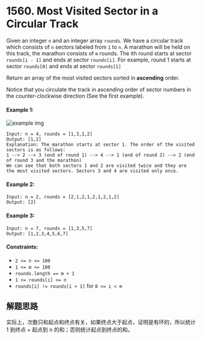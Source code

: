 # 1560. Most Visited Sector in a Circular Track

Given an integer `n` and an integer array `rounds`. We have a circular track which consists of `n` sectors labeled from `1` to `n`. A marathon will be held on this track, the marathon consists of `m` rounds. The ith round starts at sector `rounds[i - 1]` and ends at sector `rounds[i]`. For example, round 1 starts at sector `rounds[0]` and ends at sector `rounds[1]`

Return an array of the most visited sectors sorted in **ascending** order.

Notice that you circulate the track in ascending order of sector numbers in the counter-clockwise direction (See the first example).

#### Example 1:

![example img](https://assets.leetcode.com/uploads/2020/08/14/tmp.jpg)

```
Input: n = 4, rounds = [1,3,1,2]
Output: [1,2]
Explanation: The marathon starts at sector 1. The order of the visited sectors is as follows:
1 --> 2 --> 3 (end of round 1) --> 4 --> 1 (end of round 2) --> 2 (end of round 3 and the marathon)
We can see that both sectors 1 and 2 are visited twice and they are the most visited sectors. Sectors 3 and 4 are visited only once.
```

#### Example 2:

```
Input: n = 2, rounds = [2,1,2,1,2,1,2,1,2]
Output: [2]
```

#### Example 3:

```
Input: n = 7, rounds = [1,3,5,7]
Output: [1,2,3,4,5,6,7]
``` 

#### Constraints:

+ `2 <= n <= 100`
+ `1 <= m <= 100`
+ `rounds.length == m + 1`
+ `1 <= rounds[i] <= n`
+ `rounds[i] != rounds[i + 1]` for `0 <= i < m`

## 解题思路

实际上，次数只和起点和终点有关，如果终点大于起点，证明是有环的，所以统计 1 到终点 + 起点到 n 的和；否则统计起点到终点的和。
